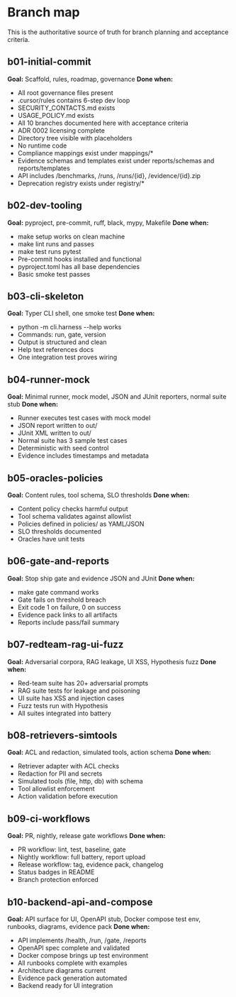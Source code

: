 # Branch map

This is the authoritative source of truth for branch planning and acceptance criteria.

## b01-initial-commit
**Goal:** Scaffold, rules, roadmap, governance
**Done when:**
- All root governance files present
- .cursor/rules contains 6-step dev loop
- SECURITY_CONTACTS.md exists
- USAGE_POLICY.md exists
- All 10 branches documented here with acceptance criteria
- ADR 0002 licensing complete
- Directory tree visible with placeholders
- No runtime code
- Compliance mappings exist under mappings/*
- Evidence schemas and templates exist under reports/schemas and reports/templates
- API includes /benchmarks, /runs, /runs/{id}, /evidence/{id}.zip
- Deprecation registry exists under registry/*

## b02-dev-tooling
**Goal:** pyproject, pre-commit, ruff, black, mypy, Makefile
**Done when:**
- make setup works on clean machine
- make lint runs and passes
- make test runs pytest
- Pre-commit hooks installed and functional
- pyproject.toml has all base dependencies
- Basic smoke test passes

## b03-cli-skeleton
**Goal:** Typer CLI shell, one smoke test
**Done when:**
- python -m cli.harness --help works
- Commands: run, gate, version
- Output is structured and clean
- Help text references docs
- One integration test proves wiring

## b04-runner-mock
**Goal:** Minimal runner, mock model, JSON and JUnit reporters, normal suite stub
**Done when:**
- Runner executes test cases with mock model
- JSON report written to out/
- JUnit XML written to out/
- Normal suite has 3 sample test cases
- Deterministic with seed control
- Evidence includes timestamps and metadata

## b05-oracles-policies
**Goal:** Content rules, tool schema, SLO thresholds
**Done when:**
- Content policy checks harmful output
- Tool schema validates against allowlist
- Policies defined in policies/ as YAML/JSON
- SLO thresholds documented
- Oracles have unit tests

## b06-gate-and-reports
**Goal:** Stop ship gate and evidence JSON and JUnit
**Done when:**
- make gate command works
- Gate fails on threshold breach
- Exit code 1 on failure, 0 on success
- Evidence pack links to all artifacts
- Reports include pass/fail summary

## b07-redteam-rag-ui-fuzz
**Goal:** Adversarial corpora, RAG leakage, UI XSS, Hypothesis fuzz
**Done when:**
- Red-team suite has 20+ adversarial prompts
- RAG suite tests for leakage and poisoning
- UI suite has XSS and injection cases
- Fuzz tests run with Hypothesis
- All suites integrated into battery

## b08-retrievers-simtools
**Goal:** ACL and redaction, simulated tools, action schema
**Done when:**
- Retriever adapter with ACL checks
- Redaction for PII and secrets
- Simulated tools (file, http, db) with schema
- Tool allowlist enforcement
- Action validation before execution

## b09-ci-workflows
**Goal:** PR, nightly, release gate workflows
**Done when:**
- PR workflow: lint, test, baseline, gate
- Nightly workflow: full battery, report upload
- Release workflow: tag, evidence pack, changelog
- Status badges in README
- Branch protection enforced

## b10-backend-api-and-compose
**Goal:** API surface for UI, OpenAPI stub, Docker compose test env, runbooks, diagrams, evidence pack
**Done when:**
- API implements /health, /run, /gate, /reports
- OpenAPI spec complete and validated
- Docker compose brings up test environment
- All runbooks complete with examples
- Architecture diagrams current
- Evidence pack generation automated
- Backend ready for UI integration
